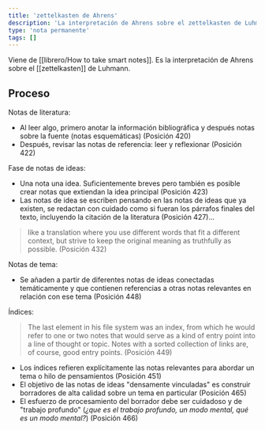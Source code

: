 ```yaml
---
title: 'zettelkasten de Ahrens'
description: 'La interpretación de Ahrens sobre el zettelkasten de Luhmann.'
type: 'nota permanente'
tags: []
---
```


Viene de [[librero/How to take smart notes]]. Es la interpretación de Ahrens sobre el [[zettelkasten]] de Luhmann.

## Proceso

Notas de literatura:

- Al leer algo, primero anotar la información bibliográfica y después notas sobre la fuente (notas esquemáticas) (Posición 420)
- Después, revisar las notas de referencia: leer y reflexionar (Posición 422)

Fase de notas de ideas:

- Una nota una idea.  Suficientemente breves pero también es posible crear notas que extiendan la idea principal (Posición 423)
- Las notas de idea se escriben pensando en las notas de ideas que ya existen, se redactan con cuidado como si fueran los párrafos finales del texto, incluyendo la citación de la literatura (Posición 427)...

> like a translation where you use different words that fit a different context, but strive to keep the original meaning as truthfully as possible. (Posición 432)

Notas de tema: 

- Se añaden a partir de diferentes notas de ideas conectadas temáticamente y que contienen referencias a otras notas relevantes en relación con ese tema (Posición 448)

Índices:

> The last element in his file system was an index, from which he would refer to one or two notes that would serve as a kind of entry point into a line of thought or topic. Notes with a sorted collection of links are, of course, good entry points. (Posición 449)

- Los índices refieren explícitamente las notas relevantes para abordar un tema o hilo de pensamientos (Posición 451)
- El objetivo de las notas de ideas "densamente vinculadas" es construir borradores de alta calidad sobre un tema en particular (Posición 465)
- El esfuerzo de procesamiento del borrador debe ser cuidadoso y de "trabajo profundo" (*¿que es el trabajo profundo, un modo mental, qué es un modo mental?*) (Posición 466)